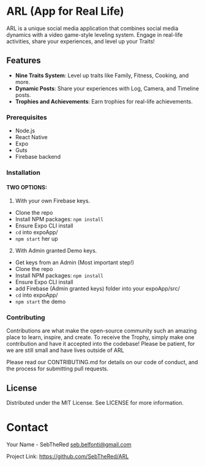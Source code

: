 # ARL (App for Real Life)

ARL is a unique social media application that combines social media dynamics with a video game-style leveling system. Engage in real-life activities, share your experiences, and level up your Traits!

## Features

- **Nine Traits System**: Level up traits like Family, Fitness, Cooking, and more.
- **Dynamic Posts**: Share your experiences with Log, Camera, and Timeline posts.
- **Trophies and Achievements**: Earn trophies for real-life achievements.

### Prerequisites

- Node.js
- React Native
- Expo
- Guts
- Firebase backend

### Installation
#### TWO OPTIONS:

1. With your own Firebase keys.
- Clone the repo
- Install NPM packages: `npm install`
- Ensure Expo CLI install
- `cd` into expoApp/
- `npm start` her up

2. With Admin granted Demo keys.
- Get keys from an Admin (Most important step!)
- Clone the repo
- Install NPM packages: `npm install`
- Ensure Expo CLI install
- add Firebase (Admin granted keys) folder into your expoApp/src/
- `cd` into expoApp/
- `npm start` the demo


### Contributing
Contributions are what make the open-source community such an amazing place to learn, inspire, and create.
To receive the Trophy, simply make one contribution and have it accepted into the codebase!
Please be patient, for we are still small and have lives outside of ARL 

Please read our CONTRIBUTING.md for details on our code of conduct, and the process for submitting pull requests.

## License
Distributed under the MIT License. See LICENSE for more information.

# Contact
Your Name - SebTheRed seb.belfonti@gmail.com

Project Link: https://github.com/SebTheRed/ARL